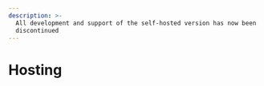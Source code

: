 ```yaml
---
description: >-
  All development and support of the self-hosted version has now been
  discontinued
---
```


# Hosting

